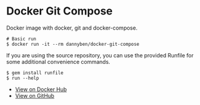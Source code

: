 Docker Git Compose
==================================================

Docker image with docker, git and docker-compose.

```
# Basic run
$ docker run -it --rm dannyben/docker-git-compose
```

If you are using the source repository, you can use the provided Runfile for 
some additional convenience commands.

```
$ gem install runfile
$ run --help
```

- [View on Docker Hub][1]
- [View on GitHub][2]

[1]: https://hub.docker.com/r/dannyben/docker-git-compose/
[2]: https://github.com/DannyBen/docker-git-compose